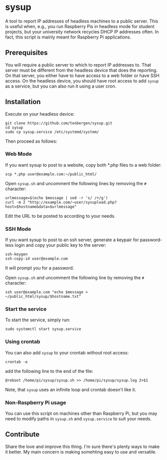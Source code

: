 # sysup
A tool to report IP addresses of headless machines to a public server. This is useful when, e.g., you run Raspberry Pis in headless mode for student projects, but your university network recycles DHCP IP addresses often. In fact, this script is mainly meant for Raspberry Pi applications.

## Prerequisites
You will require a public server to which to report IP addresses to. That server must be different from the headless device that does the reporting.
On that server, you either have to have access to a web folder or have SSH access. On the headless device, you should have root access to add `sysup` as a service, but you can also run it using a user cron.

## Installation

Execute on your headless device:
```
git clone https://github.com/tenbergen/sysup.git
cd sysup
sudo cp sysup.service /etc/systemd/system/
```

Then proceed as follows:

### Web Mode
If you want sysup to post to a website, copy both *.php files to a web folder:
```
scp *.php user@example.com:~/public_html/
```

Open `sysup.sh` and uncomment the following lines by removing the `#` character:
```
urlmessage=$(echo $message | sed -r 's/ /+/g')
curl -m 2 "http://example.com/~user/sysupload.php?host=$hostname&data=$urlmessage"
```
Edit the URL to be posted to according to your needs.

### SSH Mode
If you want sysup to post to an ssh server, generate a keypair for password-less login and copy your public key to the server:
```
ssh-keygen
ssh-copy-id user@example.com
```
It will prompt you for a password.

Open `sysup.sh` and uncomment the following line by removing the `#` character:
```
ssh user@example.com "echo $message > ~/public_html/sysup/$hostname.txt"
```

### Start the service
To start the service, simply run:
```
sudo systemctl start sysup.service
```

### Using crontab
You can also add `sysup` to your crontab without root access:
```
crontab -e
```
add the following line to the end of the file:
```
@reboot /home/pi/sysup/sysup.sh >> /home/pi/sysup/sysup.log 2>$1
```
Note, that `sysup` uses an infinite loop and crontab doesn't like it.

### Non-Raspberry Pi usage
You can use this script on machines other than Raspberry Pi, but you may need to modify paths in `sysup.sh` and `sysup.service` to suit your needs.

## Contribute
Share the love and improve this thing. I'm sure there's plenty ways to make it better. My main concern is making somehting easy to use and versatile.
